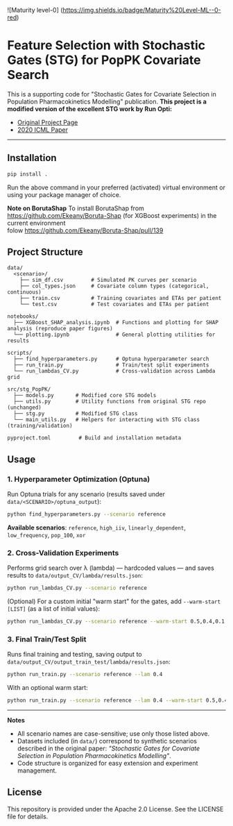 ![Maturity level-0] (https://img.shields.io/badge/Maturity%20Level-ML--0-red)


# Feature Selection with Stochastic Gates (STG) for PopPK Covariate Search
This is a supporting code for "Stochastic Gates for Covariate Selection in Population Pharmacokinetics Modelling" publication. 
**This project is a modified version of the excellent STG work by Run Opti:**
- [Original Project Page](https://runopti.github.io/stg/)
- [2020 ICML Paper](https://proceedings.icml.cc/static/paper_files/icml/2020/5085-Paper.pdf)

---

## Installation

```bash 
pip install .
```

Run the above command in your preferred (activated) virtual environment or using your package manager of choice.

**Note on BorutaShap**
To install BorutaShap from  <https://github.com/Ekeany/Boruta-Shap> (for XGBoost experiments) in the current environment  
folow  <https://github.com/Ekeany/Boruta-Shap/pull/139>
## Project Structure

```
data/
  <scenario>/
    ├── sim_df.csv         # Simulated PK curves per scenario
    ├── col_types.json     # Covariate column types (categorical, continuous)
    ├── train.csv          # Training covariates and ETAs per patient
    └── test.csv           # Test covariates and ETAs per patient

notebooks/
  ├── XGBoost_SHAP_analysis.ipynb  # Functions and plotting for SHAP analysis (reproduce paper figures)
  └── plotting.ipynb               # General plotting utilities for results

scripts/
  ├── find_hyperparameters.py      # Optuna hyperparameter search
  ├── run_train.py                 # Train/test split experiments
  └── run_lambdas_CV.py            # Cross-validation across Lambda grid

src/stg_PopPK/
  ├── models.py       # Modified core STG models
  ├── utils.py        # Utility functions from original STG repo (unchanged)
  ├── stg.py          # Modified STG class
  └── main_utils.py   # Helpers for interacting with STG class (training/validation)

pyproject.toml         # Build and installation metadata
```

## Usage

### 1. Hyperparameter Optimization (Optuna)

Run Optuna trials for any scenario (results saved under `data/<SCENARIO>/optuna_output`):

```bash
python find_hyperparameters.py --scenario reference
```

**Available scenarios**: `reference`, `high_iiv`, `linearly_dependent`, `low_frequency`, `pop_100`, `xor`

### 2. Cross-Validation Experiments

Performs grid search over λ (lambda) — hardcoded values — and saves results to `data/output_CV/lambda/results.json`:

```bash
python run_lambdas_CV.py --scenario reference
```

(Optional) For a custom initial "warm start" for the gates, add `--warm-start [LIST]` (as a list of initial values):

```bash
python run_lambdas_CV.py --scenario reference --warm-start 0.5,0.4,0.1
```

### 3. Final Train/Test Split

Runs final training and testing, saving output to `data/output_CV/output_train_test/lambda/results.json`:

```bash
python run_train.py --scenario reference --lam 0.4
```

With an optional warm start:

```bash
python run_train.py --scenario reference --lam 0.4 --warm-start 0.5,0.4,0.1
```

---

**Notes**

* All scenario names are case-sensitive; use only those listed above.
* Datasets included (in `data/`) correspond to synthetic scenarios described in the original paper: *"Stochastic Gates for Covariate Selection in Population Pharmacokinetics Modelling"*.
* Code structure is organized for easy extension and experiment management.

## License

This repository is provided under the Apache 2.0 License.
See the LICENSE file for details.
